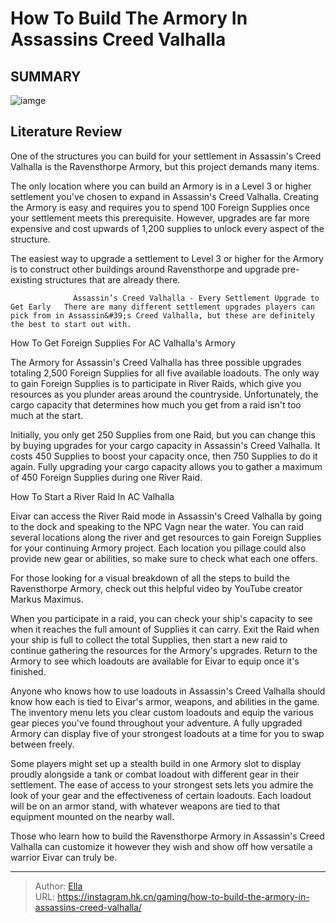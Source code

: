 # How To Build The Armory In Assassins Creed Valhalla


## SUMMARY 

![iamge](https://static1.srcdn.com/wordpress/wp-content/uploads/2022/05/How-to-Build-The-Armory-in-Assassin---s-Creed-Valhalla-Armory-Level-1.jpg)

## Literature Review

One of the structures you can build for your settlement in Assassin&#39;s Creed Valhalla is the Ravensthorpe Armory, but this project demands many items.





The only location where you can build an Armory is in a Level 3 or higher settlement you&#39;ve chosen to expand in Assassin&#39;s Creed Valhalla. Creating the Armory is easy and requires you to spend 100 Foreign Supplies once your settlement meets this prerequisite. However, upgrades are far more expensive and cost upwards of 1,200 supplies to unlock every aspect of the structure.






The easiest way to upgrade a settlement to Level 3 or higher for the Armory is to construct other buildings around Ravensthorpe and upgrade pre-existing structures that are already there.




                  Assassin’s Creed Valhalla - Every Settlement Upgrade to Get Early   There are many different settlement upgrades players can pick from in Assassin&#39;s Creed Valhalla, but these are definitely the best to start out with.   


 How To Get Foreign Supplies For AC Valhalla&#39;s Armory 
          

The Armory for Assassin&#39;s Creed Valhalla has three possible upgrades totaling 2,500 Foreign Supplies for all five available loadouts. The only way to gain Foreign Supplies is to participate in River Raids, which give you resources as you plunder areas around the countryside. Unfortunately, the cargo capacity that determines how much you get from a raid isn&#39;t too much at the start.




Initially, you only get 250 Supplies from one Raid, but you can change this by buying upgrades for your cargo capacity in Assassin&#39;s Creed Valhalla. It costs 450 Supplies to boost your capacity once, then 750 Supplies to do it again. Fully upgrading your cargo capacity allows you to gather a maximum of 450 Foreign Supplies during one River Raid.



 How To Start a River Raid In AC Valhalla 
          

Eivar can access the River Raid mode in Assassin&#39;s Creed Valhalla by going to the dock and speaking to the NPC Vagn near the water. You can raid several locations along the river and get resources to gain Foreign Supplies for your continuing Armory project. Each location you pillage could also provide new gear or abilities, so make sure to check what each one offers.



For those looking for a visual breakdown of all the steps to build the Ravensthorpe Armory, check out this helpful video by YouTube creator Markus Maximus.

 
 







When you participate in a raid, you can check your ship&#39;s capacity to see when it reaches the full amount of Supplies it can carry. Exit the Raid when your ship is full to collect the total Supplies, then start a new raid to continue gathering the resources for the Armory&#39;s upgrades. Return to the Armory to see which loadouts are available for Eivar to equip once it&#39;s finished.

Anyone who knows how to use loadouts in Assassin&#39;s Creed Valhalla should know how each is tied to Eivar&#39;s armor, weapons, and abilities in the game. The inventory menu lets you clear custom loadouts and equip the various gear pieces you&#39;ve found throughout your adventure. A fully upgraded Armory can display five of your strongest loadouts at a time for you to swap between freely.

Some players might set up a stealth build in one Armory slot to display proudly alongside a tank or combat loadout with different gear in their settlement. The ease of access to your strongest sets lets you admire the look of your gear and the effectiveness of certain loadouts. Each loadout will be on an armor stand, with whatever weapons are tied to that equipment mounted on the nearby wall.




Those who learn how to build the Ravensthorpe Armory in Assassin&#39;s Creed Valhalla can customize it however they wish and show off how versatile a warrior Eivar can truly be.



---

> Author: [Ella](https://instagram.hk.cn/)  
> URL: https://instagram.hk.cn/gaming/how-to-build-the-armory-in-assassins-creed-valhalla/  

